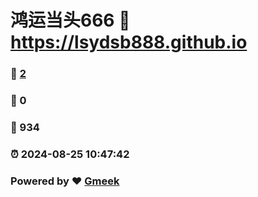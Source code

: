 # 鸿运当头666 :link: https://lsydsb888.github.io 
### :page_facing_up: [2](https://lsydsb888.github.io/tag.html) 
### :speech_balloon: 0 
### :hibiscus: 934 
### :alarm_clock: 2024-08-25 10:47:42 
### Powered by :heart: [Gmeek](https://github.com/Meekdai/Gmeek)

